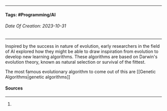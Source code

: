 __________________________________________________________________________
#### **Tags:** #Programming/AI 
###### *Date Of Creation: 2023-10-31*
__________________________________________________________________________

Inspired by the success in nature of evolution, early researchers in the field of AI explored how they might be able to draw inspiration from evolution to develop new learning algorithms. These algorithms are based on Darwin's evolution theory, known as natural selection or survival of the fittest.

The most famous evolutionary algorithm to come out of this are [[Genetic Algorithms|genetic algorithms]] 
#### Sources
__________________________________________________________________________
1. 